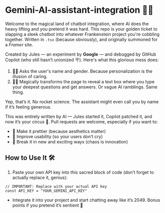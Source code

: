 # Gemini-AI-assistant-integration 🤖✨

Welcome to the magical land of chatbot integration, where AI does the heavy lifting and you pretend it was hard. This repo is your golden ticket to slapping a sleek chatbot into whatever Frankenstein project you're cobbling together. Written in `.tsx` (because obviously), and originally summoned for a *Framer* site.

Created by Jules — an experiment by **Google** — and debugged by GitHub Copilot (who still hasn’t unionized 🪧). Here's what this glorious mess does:

1. 🕵️‍♂️ Asks the user's name and gender. Because personalization is the illusion of caring.
2. 🧙‍♀️ Magically transforms the page to reveal a text box where you type your deepest questions and get answers. Or vague AI ramblings. Same thing.

Yep, that’s it. No rocket science. The assistant might even call you by name if it’s feeling generous.

This was entirely written by AI — Jules started it, Copilot patched it, and now it’s your circus 🎪. Pull requests are welcome, especially if you want to:

* 💅 Make it prettier (because aesthetics matter)
* 🧼 Improve usability (so your users don’t cry)
* 🧪 Break it in new and exciting ways (chaos is innovation)

## How to Use It 🛠️

1. Paste your own API key into this sacred block of code (don’t forget to actually replace it, genius):

```tsx
// IMPORTANT: Replace with your actual API key
const API_KEY = "YOUR_GEMINI_API_KEY"
```
- Integrate it into your project and start chatting away like it’s 2049. Bonus points if you pretend it’s sentient 🤖
